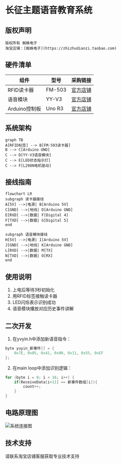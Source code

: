 # 长征主题语音教育系统

## 版权声明
`版权所有 蜘蛛电子`  
`淘宝店铺：[蜘蛛电子](https://zhizhudianzi.taobao.com)`

## 硬件清单
| 组件 | 型号 | 采购链接 |
|------|-----|---------|
| RFID读卡器 | FM-503 | [官方店铺](https://zhizhudianzi.taobao.com/item/123) |
| 语音模块 | YY-V3 | [官方店铺](https://zhizhudianzi.taobao.com/item/456) |
| Arduino控制板 | Uno R3 | [官方店铺](https://zhizhudianzi.taobao.com/item/789) |

## 系统架构
```mermaid
graph TB
A[RFID标签] --> B[FM-503读卡器]
B --> C[Arduino UNO]
C --> D[YY-V3语音模块]
C --> E[LED状态指示灯]
C --> F[L298N电机驱动]
```

## 接线指南
```mermaid
flowchart LR
subgraph 读卡器接线
A[5V] -->|电源| B[Arduino 5V]
C[GND] -->|地线| D[Arduino GND]
E[RXD] -->|数据| F[Digital 4]
F[TXD] -->|数据| G[Digital 5]
end

subgraph 语音模块接线
H[5V] -->|电源| I[Arduino 5V]
J[GND] -->|地线| K[Arduino GND]
L[RXD] -->|数据| M[TX]
N[TXD] -->|数据| O[RX]
end
```

## 使用说明
1. 上电后等待3秒初始化
2. 用RFID标签接触读卡器
3. LED闪烁表示识别成功
4. 语音模块播放对应历史事件讲解

## 二次开发
1. 在yvyin.h中添加新语音指令：
```cpp
byte yuyin_新事件[] = { 
    0x7E, 0x05, 0x41, 0x00, 0x11, 0x55, 0xEF  
};
```
2. 在main loop中添加识别逻辑：
```cpp
for (byte i = 0; i < 16; i++) {
    if(ReceiveData[i+11] == 新事件数组[i]){
        count++;          
    }       
}
```

## 电路原理图
![系统连接图](circuit_diagram.png)

## 技术支持
请联系淘宝店铺客服获取专业技术支持